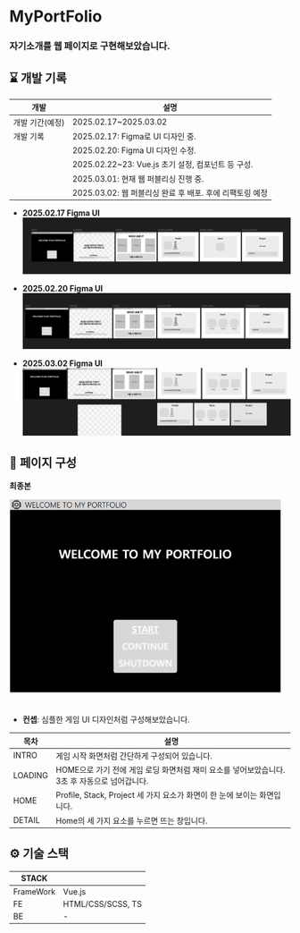 
# MyPortFolio

### 자기소개를 웹 페이지로 구현해보았습니다.

## ⌛ 개발 기록

| 개발            | 설명                                                     |
| --------------- | -------------------------------------------------------- |
| 개발 기간(예정) | 2025.02.17~2025.03.02                                    |
| 개발 기록       | 2025.02.17: Figma로 UI 디자인 중.                        |
|                 | 2025.02.20: Figma UI 디자인 수정.                        |
|                 | 2025.02.22~23: Vue.js 초기 설정, 컴포넌트 등 구성.       |
|                 | 2025.03.01: 현재 웹 퍼블리싱 진행 중.                    |
|                 | 2025.03.02: 웹 퍼블리싱 완료 후 배포. 후에 리팩토링 예정 |

- **2025.02.17 Figma UI**
  ![Figma20250217](https://github.com/teumYee/MyPortFolio/blob/main/Figma20250217.png)

- **2025.02.20 Figma UI**
  ![Figma20250220](https://github.com/teumYee/MyPortFolio/blob/main/Figma20250220.png)

- **2025.03.02 Figma UI**
  ![Figma20250302](https://github.com/teumYee/MyPortFolio/blob/main/Figma20250302.png)

## 🧐 페이지 구성

**최종본**

![웹페이지](https://github.com/teumYee/MyPortFolio/blob/main/%EC%9B%B9%ED%8E%98%EC%9D%B4%EC%A7%80.gif)

- **컨셉**: 심플한 게임 UI 디자인처럼 구성해보았습니다.

| 목차    | 설명                                                                     |
| ------- | ------------------------------------------------------------------------ |
| INTRO   | 게임 시작 화면처럼 간단하게 구성되어 있습니다.                           |
| LOADING | HOME으로 가기 전에 게임 로딩 화면처럼 재미 요소를 넣어보았습니다. 3초 후 자동으로 넘어갑니다.       |
| HOME    | Profile, Stack, Project 세 가지 요소가 화면이 한 눈에 보이는 화면입니다. |
| DETAIL  | Home의 세 가지 요소를 누르면 뜨는 창입니다.                              |

## ⚙️ 기술 스택

| STACK     |                   |
| --------- | ----------------- |
| FrameWork | Vue.js            |
| FE        | HTML/CSS/SCSS, TS |
| BE        | -                 |
